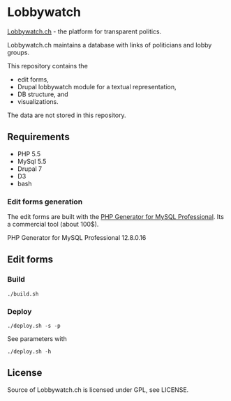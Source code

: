 Lobbywatch
==========

[Lobbywatch.ch](http://lobbywatch.ch) - the platform for transparent politics.

Lobbywatch.ch maintains a database with links of politicians and lobby groups.

This repository contains the

* edit forms,
* Drupal lobbywatch module for a textual representation,
* DB structure, and
* visualizations.

The data are not stored in this repository.

## Requirements

* PHP 5.5
* MySql 5.5
* Drupal 7
* D3
* bash

### Edit forms generation

The edit forms are built with the [PHP Generator for MySQL Professional](http://www.sqlmaestro.com/de/products/mysql/phpgenerator/). Its a commercial tool (about 100$).

PHP Generator for MySQL Professional 12.8.0.16

## Edit forms

### Build

    ./build.sh

### Deploy

    ./deploy.sh -s -p

See parameters with

    ./deploy.sh -h

## License

Source of Lobbywatch.ch is licensed under GPL, see LICENSE.

